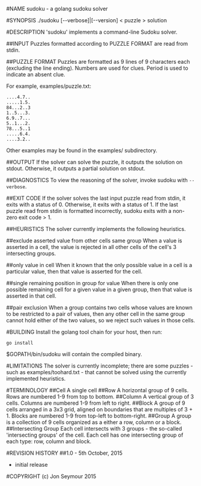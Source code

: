#NAME
sudoku - a golang sudoku solver

#SYNOPSIS
./sudoku [--verbose]|[--version] < puzzle > solution

#DESCRIPTION
'sudoku' implements a command-line Sudoku solver.

##INPUT
Puzzles formatted according to PUZZLE FORMAT are read from stdin.

##PUZZLE FORMAT
Puzzles are formatted as 9 lines of 9 characters each (excluding the line ending).
Numbers are used for clues. Period is used to indicate an absent clue.

For example, examples/puzzle.txt:

```
....4.7..
.....1.5.
84...2..3
1..5...3.
6.9..7...
5..1...2.
78...5..1
.....6.4.
....3.2..
```

Other examples may be found in the examples/ subdirectory.

##OUTPUT
If the solver can solve the puzzle, it outputs the solution on stdout. Otherwise, it outputs a partial solution on stdout.

##DIAGNOSTICS
To view the reasoning of the solver, invoke sudoku with ```--verbose```.

##EXIT CODE
If the solver solves the last input puzzle read from stdin, it exits with a status of 0. Otherwise, it exits with a status of 1. If the last puzzle read from stdin is formatted incorrectly, sudoku exits with a non-zero exit code > 1.

##HEURISTICS
The solver currently implements the following heuristics.

##exclude asserted value from other cells same group
When a value is asserted in a cell, the value is rejected in all other cells of the cell's 3 intersecting groups.

##only value in cell
When it known that the only possible value in a cell is a particular value, then that value is asserted for the cell.

##single remaining position in group for value
When there is only one possible remaining cell for a given value in a given group, then that value is asserted in that cell.

##pair exclusion
When a group contains two cells whose values are known to be restricted to a pair of values, then any other cell in the same group cannot hold either of the two values, so we reject such values in those cells.

#BUILDING
Install the golang tool chain for your host, then run:

```go install```

$GOPATH/bin/sudoku will contain the compiled binary.

#LIMITATIONS
The solver is currently incomplete; there are some puzzles - such as examples/toohard.txt - that cannot be solved using the currently implemented heuristics.

#TERMINOLOGY
##Cell
A single cell
##Row
A horizontal group of 9 cells. Rows are numbered 1-9 from top to bottom.
##Column
A vertical group of 3 cells. Columns are numbered 1-9 from left to right.
##Block
A group of 9 cells arranged in a 3x3 grid, aligned on boundaries that are multiples of 3 + 1. Blocks are numbered 1-9 from top-left to bottom-right.
##Group
A group is a collection of 9 cells organized as a either a row, column or a block.
##Intersecting Group
Each cell intersects with 3 groups - the so-called 'intersecting groups' of the cell. Each cell has one intersecting group of each type: row, column and block.

#REVISION HISTORY
##1.0 - 5th October, 2015
* initial release

#COPYRIGHT
(c) Jon Seymour 2015

